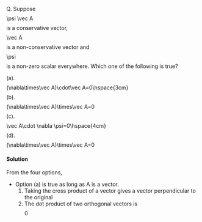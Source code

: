 Q. Suppose $$$$\psi \vec A$$$$ is a conservative vector, $$$$\vec A$$$$ is a non-conservative vector and $$$$\psi$$$$ is a non-zero scalar everywhere. Which one of the following is true?

(a). $$$$(\nabla\times\vec A)\cdot\vec A=0\hspace{3cm}$$$$(b).$$$$(\nabla\times\vec A)\times\vec A=0$$$$
 (c).$$$$\vec A\cdot \nabla \psi=0\hspace{4cm}$$$$(d).$$$$(\nabla\times\vec A)\times\vec A=0$$$$
#### Solution
From the four options,
- Option (a) is true as long as A is a vector. 
  1. Taking the cross product of a vector gives a vector perpendicular to the original 
  2. The dot product of two orthogonal vectors is $$$$0$$$$
